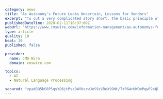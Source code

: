 ```yaml
---
category: news
title: "As Autonomy's Future Looks Uncertain, Lessons for Vendors"
excerpt: "To cut a very complicated story short, the basic principle of the intelligent data operating layer (aka IDOL) technology was the detection of patterns in the text of documents without any need to use any natural language processing techniques. Indeed ..."
publishedDateTime: 2020-02-11T16:37:00Z
webUrl: "https://www.cmswire.com/information-management/as-autonomys-future-looks-uncertain-lessons-for-vendors/"
type: article
quality: 19
heat: 19
published: false

provider:
  name: CMS Wire
  domain: cmswire.com

topics:
  - AI
  - Natural Language Processing

secured: "zpadQQ5bO8P5qyYQ6jtPsz94YkszwJoS9zVBeX99Nt/T+PG4rUWOePqwP2eQkqYaRAspG8j3EgcdiKmgSX0vMY2Rq5870rWiUUx3Q1vW83xaNCT09aeIrHhUMFobICM8a7NdOl4AOAoWRibhf4oEAWlLkBLFmWxDYrshFf/Z7Wg1sQodsfqrz4fWJ9j6mmVrGNN2+bYSvEpIUyS3qFimu22Z7l7AKSw/AlFDToIUx5/PEM7fogue8xuBXozewFhBPkG4LOuWOvHE1jHda95PU8d5ZUOqbmCtEeW73qS8jSlFJ8qOkIgt2tJpuXlPzePBVGEHaQM9a9UN+wIi/XD9PbRnblCgs4PQiqbnEhFUXBzhPPGJwG+FOAQ+nJbaF3WqtJh//qSdtZGbQfxD0kc14ofbuLQpMGtzNWXJGm0YDJtG+lt09kIFscIE9DdFOtSRkam4gsYgueAOMskdYioNEtekeLKHQcc6XmEfSfe5gpQ=;YTz9FeZ5CZiTw2YkoRPzFA=="
---
```


